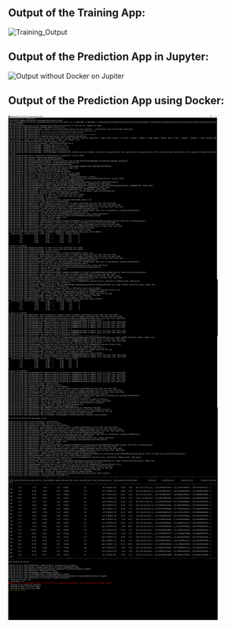 ## Output of the Training App:

![Training_Output](https://github.com/parth-panara/cloudComputing_project2/assets/97938631/150508ca-9f53-4a15-a20b-c6dacc53b65d)

## Output of the Prediction App in Jupyter:

![Output without Docker on Jupiter](https://github.com/parth-panara/cloudComputing_project2/assets/97938631/a94a3ef4-4c70-4ca9-a0ac-bde20e332564)

## Output of the Prediction App using Docker:

![Output of Docker_](https://github.com/parth-panara/cloudComputing_project2/blob/master/output_Images/Output%20of%20Docker_.jpg)
